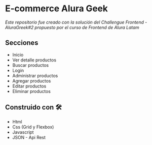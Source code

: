 # E-commerce Alura Geek

<div align="center">
  

</div>

_Este repositorio fue creado con la solución del Challengue Frontend - AluraGreek#2 propuesto por el curso de Frontend de Alura Latam_


## Secciones
* Inicio
* Ver detalle productos
* Buscar productos
* Login
* Administrar productos
* Agregar productos
* Editar productos
* Eliminar productos

## Construido con 🛠️

* Html
* Css (Grid y Flexbox)
* Javascript
* JSON - Api Rest

 
